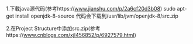 1.下载java源代码(参考https://www.jianshu.com/p/2a6cf20d3b08)
sudo apt-get install openjdk-8-source
代码会下载到/usr/lib/jvm/openjdk-8/src.zip

2.在Project Structure中添加src.zip(参考https://www.cnblogs.com/xjl456852/p/6927579.html)


